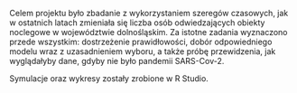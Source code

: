 
Celem projektu było zbadanie z wykorzystaniem szeregów czasowych, jak w ostatnich
latach zmieniała się liczba osób odwiedzających obiekty noclegowe w województwie dolnośląskim.
Za istotne zadania wyznaczono przede wszystkim: dostrzeżenie prawidłowości, dobór
odpowiedniego modelu wraz z uzasadnieniem wyboru, a także próbę przewidzenia, jak
wyglądałyby dane, gdyby nie było pandemii SARS-Cov-2.

Symulacje oraz wykresy zostały zrobione w R Studio.
